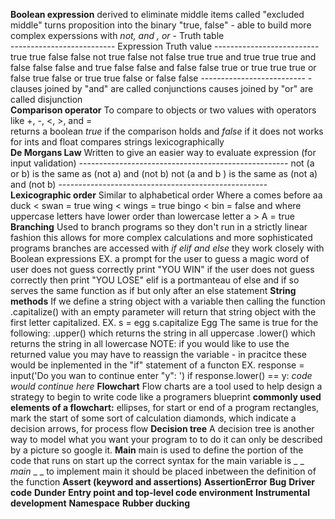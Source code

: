 **Boolean expression**
	derived to eliminate middle items 
	called "excluded middle"
	turns proposition into the binary "true, false"
	-
	able to build more complex experssions with *not, and , or* 
	-
	Truth table  
	--------------------------
	Expression    Truth value 
	--------------------------
	true                   true 
	false                  false 
	not true            false 
	not false           true 
	true and true    true
	true and false   false
	false and true   false
	false and false  false
	true or true        true
	true or false      true 
	false or true      true 
	false or false     false 
	--------------------------
	-
	clauses joined by "and" are called conjunctions 
	causes joined by "or" are called disjunction  
**Comparison operator**
	To compare to objects or two values with operators like +, -, <, >, and =  
	returns a boolean *true* if the comparison holds and *false* if it does not
	works for ints and float
	compares strings lexicographically  
**De Morgans Law**
	Written to give an easier way to evaluate expression (for input validation)
	----------------------------------------------------
	not (a or b)       is the same as    (not a) and (not b)
	not (a and b )   is the same as    (not a) and (not b)
	----------------------------------------------------
**Lexicographic order**
	Similar to alphabetical order 
	Where a comes before aa
	duck < swan = true
	wing < wings  = true
	bingo < bin = false 
	and where uppercase letters have lower order than lowercase letter 
	a > A = true 
**Branching**
	Used to branch programs so they don't run in a strictly linear fashion 
	this allows for more complex calculations 
	and more sophisticated programs 
	branches are accessed with *if elif and else* 
	they work closely with Boolean expressions 
	EX. 
	a prompt for the user to guess a magic word 
	of user does not guess correctly print "YOU WIN"
	if the user does not guess correctly then print "YOU LOSE"
	elif is a portmanteau of else and if so serves the same function as if but only after an else statement 
**String methods**
	If we define a string object with a variable then calling the function .capitalize() with an empty parameter will return that string object with the first letter capitalized. 
	EX. 
	s = egg
	s.capitalize 
	Egg
	The same is true for the following:
	 .upper() which returns the string in all uppercase
	 .lower() which returns the string in all lowercase 
	 NOTE: if you would like to use the returned value you may have to reassign the variable
	-
	in pracitce these would be inplemented in the "if" statement of a functon
	EX.
	response = input('Do you wan to continue enter "y": ') 
	if response.lower() == y:
	*code would continue here*
**Flowchart**
	Flow charts are a tool used to help design a strategy to begin to write code like a programers blueprint 
	**commonly used elements of a flowchart:**
	ellipses, for start or end of a program 
	rectangles, mark the start of some sort of calculation 
	diamonds, which indicate a decision 
	arrows, for process flow
**Decision tree**
	A decision tree is another way to model what you want your program to to do 
	it can only be described by a picture so google it. 
**Main** 
	 main is used to define the portion of the code that runs on start up 
	 the correct syntax for the main variable is _ _ _main_ _ _ 
	to implement main it should be placed inbetween the definition of the function 
**Assert (keyword and assertions)**
**AssertionError**
**Bug**
**Driver code**
**Dunder**
**Entry point and top-level code environment**
**Instrumental development**
**Namespace** 
**Rubber ducking**


